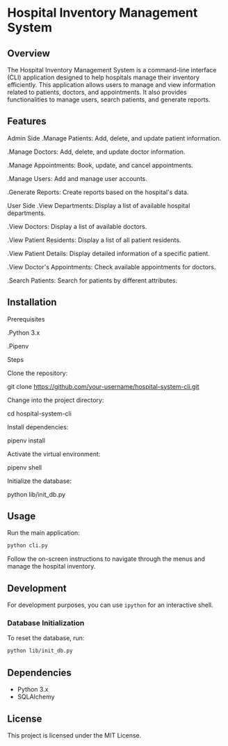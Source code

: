 # Hospital Inventory Management System

## Overview
The Hospital Inventory Management System is a command-line interface (CLI) application designed to help hospitals manage their inventory efficiently. This application allows users to manage and view information related to patients, doctors, and appointments. It also provides functionalities to manage users, search patients, and generate reports.

## Features
Admin Side
.Manage Patients: Add, delete, and update patient information.

.Manage Doctors: Add, delete, and update doctor information.

.Manage Appointments: Book, update, and cancel appointments.

.Manage Users: Add and manage user accounts.

.Generate Reports: Create reports based on the hospital's data.

User Side
.View Departments: Display a list of available hospital departments.

.View Doctors: Display a list of available doctors.

.View Patient Residents: Display a list of all patient residents.

.View Patient Details: Display detailed information of a specific patient.

.View Doctor's Appointments: Check available appointments for doctors.

.Search Patients: Search for patients by different attributes.

## Installation
Prerequisites

.Python 3.x

.Pipenv

Steps

Clone the repository:

git clone <https://github.com/your-username/hospital-system-cli.git>

Change into the project directory:

cd hospital-system-cli

Install dependencies:

pipenv install

Activate the virtual environment:

pipenv shell

Initialize the database:

python lib/init_db.py

## Usage
Run the main application:
```bash
python cli.py
```

Follow the on-screen instructions to navigate through the menus and manage the hospital inventory.

## Development
For development purposes, you can use `ipython` for an interactive shell.

### Database Initialization
To reset the database, run:
```bash
python lib/init_db.py
```


## Dependencies
- Python 3.x
- SQLAlchemy

## License
This project is licensed under the MIT License.

